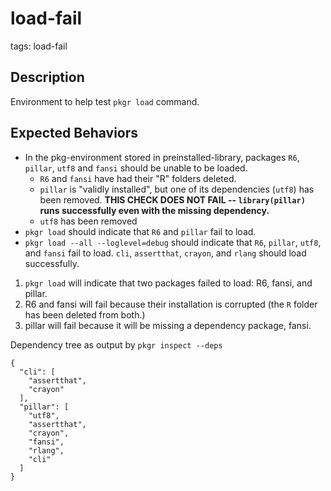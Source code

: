 # load-fail

tags: load-fail

 ## Description
Environment to help test `pkgr load` command.

 ## Expected Behaviors
* In the pkg-environment stored in preinstalled-library, packages `R6`, `pillar`, `utf8` and `fansi` should be unable to be loaded.
  - `R6` and `fansi` have had their "R" folders deleted.
  - `pillar` is "validly installed", but one of its dependencies (`utf8`) has been removed. **THIS CHECK DOES NOT FAIL -- `library(pillar)` runs successfully even with the missing dependency.**
  - `utf8` has been removed
* `pkgr load` should indicate that `R6` and `pillar` fail to load.
* `pkgr load --all --loglevel=debug` should indicate that `R6`, `pillar`, `utf8`, and `fansi` fail to load. `cli`, `assertthat`, `crayon`, and `rlang` should load successfully.

1. `pkgr load` will indicate that two packages failed to load: R6, fansi, and pillar.
  1. R6 and fansi will fail because their installation is corrupted (the `R` folder has been deleted from both.)
  2. pillar will fail because it will be missing a dependency package, fansi.

Dependency tree as output by `pkgr inspect --deps`
```
{
  "cli": [
    "assertthat",
    "crayon"
  ],
  "pillar": [
    "utf8",
    "assertthat",
    "crayon",
    "fansi",
    "rlang",
    "cli"
  ]
}
```
